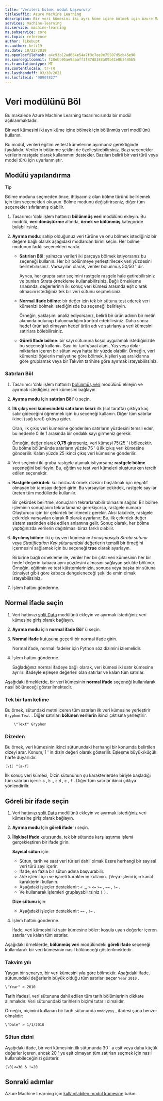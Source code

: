 ```yaml
---
title: 'Verileri bölme: modül başvurusu'
titleSuffix: Azure Machine Learning
description: Bir veri kümesini iki ayrı küme içine bölmek için Azure Machine Learning bölünmüş veri modülünü nasıl kullanacağınızı öğrenin.
services: machine-learning
ms.service: machine-learning
ms.subservice: core
ms.topic: reference
author: likebupt
ms.author: keli19
ms.date: 10/22/2019
ms.openlocfilehash: a4c93b12ad654e54a7f3c7ee0e75507d5cb45e90
ms.sourcegitcommit: f28ebb95ae9aaaff3f87d8388a09b41e0b3445b5
ms.translationtype: MT
ms.contentlocale: tr-TR
ms.lasthandoff: 03/30/2021
ms.locfileid: "90907827"
---
```

# <a name="split-data-module"></a>Veri modülünü Böl

Bu makalede Azure Machine Learning tasarımcısında bir modül açıklanmaktadır.

Bir veri kümesini iki ayrı küme içine bölmek için bölünmüş veri modülünü kullanın.

Bu modül, verileri eğitim ve test kümelerine ayırmanız gerektiğinde faydalıdır. Verilerin bölünme şeklini de özelleştirebilirsiniz. Bazı seçenekler verilerin rastgele olarak kullanımını destekler. Bazıları belirli bir veri türü veya model türü için uyarlanmıştır.

## <a name="configure-the-module"></a>Modülü yapılandırma

> [!TIP]
> Bölme modunu seçmeden önce, ihtiyacınız olan bölme türünü belirlemek için tüm seçenekleri okuyun.
> Bölme modunu değiştirirseniz, diğer tüm seçenekler sıfırlanmış olabilir.

1. Tasarımcı 'daki işlem hattınızı **bölünmüş veri** modülünü ekleyin. Bu modülü, **veri dönüştürme** altında, **örnek ve bölünmüş** kategoride bulabilirsiniz.

1. **Ayırma modu**: sahip olduğunuz veri türüne ve onu bölmek istediğiniz bir değere bağlı olarak aşağıdaki modlardan birini seçin. Her bölme modunun farklı seçenekleri vardır.

   - **Satırları Böl**: yalnızca verileri iki parçaya bölmek istiyorsanız bu seçeneği kullanın. Her bir bölünmeye yerleştirilecek veri yüzdesini belirtebilirsiniz. Varsayılan olarak, veriler bölünmüş 50/50 ' dir.

     Ayrıca, her grupta satır seçimini rastgele rasgele hale getirebilirsiniz ve bunları Strata örnekleme kullanabilirsiniz. Bağlı örnekleme sırasında, değerlerinin iki sonuç veri kümesi arasında eşit olarak olmasını istediğiniz tek bir veri sütunu seçmelisiniz.  

   - **Normal Ifade bölme**: bir değer için tek bir sütunu test ederek veri kümenizi bölmek istediğinizde bu seçeneği belirleyin.

     Örneğin, yaklaşımı analiz ediyorsanız, belirli bir ürün adının bir metin alanında bulunup bulunmadığını kontrol edebilirsiniz. Daha sonra hedef ürün adı olmayan hedef ürün adı ve satırlarıyla veri kümesini satırlara bölebilirsiniz.

   - **Göreli Ifade bölme**: bir sayı sütununa koşul uygulamak istediğinizde bu seçeneği kullanın. Sayı bir tarih/saat alanı, Yaş veya dolar miktarları içeren bir sütun veya hatta bir yüzde olabilir. Örneğin, veri kümenizi öğelerin maliyetine göre bölmek, kişileri yaş aralıklarına göre gruplamak veya bir Takvim tarihine göre ayırmak isteyebilirsiniz.

### <a name="split-rows"></a>Satırları Böl

1. Tasarımcı 'daki işlem hattınızı [bölünmüş veri](./split-data.md) modülünü ekleyin ve ayırmak istediğiniz veri kümesini bağlayın.
  
1. **Ayırma modu** Için **satırları Böl**' ü seçin. 

1. **İlk çıkış veri kümesindeki satırların kesri**: ilk (sol tarafta) çıktıya kaç satır gideceğini öğrenmek için bu seçeneği kullanın. Diğer tüm satırlar ikinci (sağ taraf) çıktıya gider.

   Oran, ilk çıkış veri kümesine gönderilen satırların yüzdesini temsil eder, bu nedenle 0 ile 1 arasında bir ondalık sayı girmeniz gerekir.
     
   Örneğin, değer olarak **0,75** girerseniz, veri kümesi 75/25 ' i bölecektir. Bu bölme bölümünde satırların yüzde 75 ' ü ilk çıkış veri kümesine gönderilir. Kalan yüzde 25 ikinci çıkış veri kümesine gönderilir.
  
1. Veri seçimini iki gruba rastgele atamak istiyorsanız **rastgele bölme** seçeneğini belirleyin. Bu, eğitim ve test veri kümeleri oluştururken tercih edilen seçenektir.

1. **Rastgele çekirdek**: kullanılacak örnek dizisini başlatmak için negatif olmayan bir tamsayı değeri girin. Bu varsayılan çekirdek, rastgele sayılar üreten tüm modüllerde kullanılır. 

   Bir çekirdek belirtme, sonuçların tekrarlanabilir olmasını sağlar. Bir bölme işleminin sonuçlarını tekrarlamanız gerekiyorsa, rastgele numara Oluşturucu için bir çekirdek belirtmeniz gerekir. Aksi takdirde, rastgele çekirdek varsayılan olarak **0** olarak ayarlanır; Bu, ilk çekirdek değer sistem saatinden elde edilen anlamına gelir. Sonuç olarak, her bölme yaptığınızda verilerin dağıtılması biraz farklı olabilir. 

1. **Ayrılmış bölme**: iki çıkış veri kümesinin *konuşmasıyla Strata sütunu* veya *Stratification Key sütunundaki* değerlerin temsili bir örneğini içermesini sağlamak için bu seçeneği **true** olarak ayarlayın. 

   Birbirine bağlı örnekleme ile, veriler her bir çıktı veri kümesinin her bir hedef değerin kabaca aynı yüzdesini almasını sağlayan şekilde bölünür. Örneğin, eğitimin ve test küistemlerinizin, sonuca veya başka bir sütuna (cinsiyet gibi) göre kabaca dengeleneceği şekilde emin olmak isteyebilirsiniz.

1. İşlem hattını gönderme.


## <a name="select-a-regular-expression"></a>Normal ifade seçin

1. Veri hattınızı [split Data](./split-data.md) modülünü ekleyin ve ayırmak istediğiniz veri kümesine giriş olarak bağlayın.  
  
1. **Ayırma modu** için **normal ifade Böl**' ü seçin.

1. **Normal ifade** kutusuna geçerli bir normal ifade girin. 
  
   Normal ifade, normal ifadeler için Python söz dizimini izlemelidir.

1. İşlem hattını gönderme.

   Sağladığınız normal ifadeye bağlı olarak, veri kümesi iki satır kümesine ayrılır: ifadeyle eşleşen değerleri olan satırlar ve kalan tüm satırlar. 

Aşağıdaki örneklerde, bir veri kümesinin **normal ifade** seçeneği kullanılarak nasıl bölüneceği gösterilmektedir. 

### <a name="single-whole-word"></a>Tek bir tam kelime 

Bu örnek, sütundaki metni içeren tüm satırları ilk veri kümesine yerleştirir `Gryphon` `Text` . Diğer satırları **bölünen verilerin** ikinci çıktısına yerleştirir.

```text
    \"Text" Gryphon  
```

### <a name="substring"></a>Dizeden

Bu örnek, veri kümesinin ikinci sütunundaki herhangi bir konumda belirtilen dizeyi arar. Konum, 1 ' in dizin değeri olarak gösterilir. Eşleşme büyük/küçük harfe duyarlıdır.

```text
(\1) ^[a-f]
```

İlk sonuç veri kümesi, Dizin sütununun şu karakterlerden biriyle başladığı tüm satırları içerir: `a` , `b` ,, `c` `d` , `e` , `f` . Diğer tüm satırlar ikinci çıktıya yönlendirilir.

## <a name="select-a-relative-expression"></a>Göreli bir ifade seçin

1. Veri hattınızı [split Data](./split-data.md) modülünü ekleyin ve ayırmak istediğiniz veri kümesine giriş olarak bağlayın.
  
1. **Ayırma modu** Için **göreli ifade**' ı seçin.
  
1. **İlişkisel ifade** kutusunda, tek bir sütunda karşılaştırma işlemi gerçekleştiren bir ifade girin.

   **Sayısal sütun** için:
   - Sütun, tarih ve saat veri türleri dahil olmak üzere herhangi bir sayısal veri türü sayı içerir.
   - İfade, en fazla bir sütun adına başvurabilir.
   - `&`Ve işlemi için ve işareti karakterini kullanın. `|`Veya işlemi için kanal karakterini kullanın.
   - Aşağıdaki işleçler desteklenir: `<` ,,, `>` `<=` `>=` , `==` , `!=` .
   - Ve kullanarak işlemleri gruplayabilirsiniz `(` `)` .
   
   **Dize sütunu** için:
   - Aşağıdaki işleçler desteklenir: `==` , `!=` .

1. İşlem hattını gönderme.

   İfade, veri kümesini iki satır kümesine böler: koşula uyan değerler içeren satırlar ve kalan tüm satırlar.

Aşağıdaki örneklerde, **bölünmüş veri** modülündeki **göreli ifade** seçeneği kullanılarak bir veri kümesinin nasıl bölüneceği gösterilmektedir.  

### <a name="calendar-year"></a>Takvim yılı

Yaygın bir senaryo, bir veri kümesini yıla göre bölmektir. Aşağıdaki ifade, sütunundaki değerlerin büyük olduğu tüm satırları seçer `Year` `2010` .

```text
\"Year" > 2010
```

Tarih ifadesi, veri sütununa dahil edilen tüm tarih bölümlerinin dikkate alınmalıdır. Veri sütunundaki tarihlerin biçimi tutarlı olmalıdır. 

Örneğin, biçimini kullanan bir tarih sütununda `mmddyyyy` , ifadesi şuna benzer olmalıdır:

```text
\"Date" > 1/1/2010
```

### <a name="column-index"></a>Sütun dizini

Aşağıdaki ifade, bir veri kümesinin ilk sütununda 30 ' a eşit veya daha küçük değerler içeren, ancak 20 ' ye eşit olmayan tüm satırları seçmek için nasıl kullanabileceğinizi gösterir.

```text
(\0)<=30 & !=20
```


## <a name="next-steps"></a>Sonraki adımlar

Azure Machine Learning için [kullanılabilen modül kümesine](module-reference.md) bakın. 
